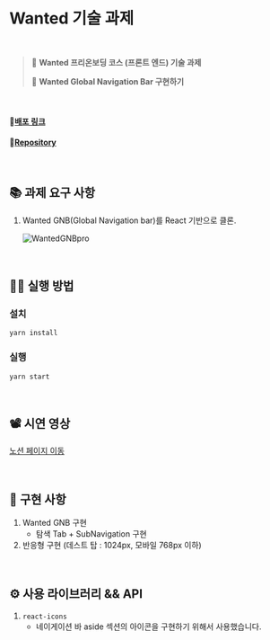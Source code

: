 # Wanted 기술 과제

<br/>

> 📌 **Wanted 프리온보딩 코스 (프론트 엔드) 기술 과제**
>
> 📗 **Wanted Global Navigation Bar 구현하기**

<br/>

#### 🎈[배포 링크](https://kwak-bs.github.io/WantedGNB/)

#### 🎐[Repository](https://github.com/kwak-bs/WantedGNB)

<br/>

## 📚 과제 요구 사항

1. Wanted GNB(Global Navigation bar)를 React 기반으로 클론.

   ![WantedGNBpro](https://user-images.githubusercontent.com/51367622/127294064-92c1dd3d-9059-479b-986d-7d3627eb59e3.png)

<br/>

## 👨‍💻 실행 방법

### 설치 

`yarn install`

### 실행

`yarn start`

<br/>

## 📽 시연 영상

[노션 페이지 이동](https://www.notion.so/Wanted-eed0f8e5e14646a5afb0952f39e24749)

<br/>

## 🧐 구현 사항

1. Wanted GNB 구현
   - 탐색 Tab + SubNavigation 구현
2. 반응형 구현 (데스트 탑 : 1024px, 모바일 768px 이하)

<br/>

##   ⚙ 사용 라이브러리 && API

1. `react-icons`
   - 네이게이션 바 aside 섹션의 아이콘을 구현하기 위해서 사용했습니다.

